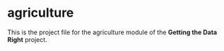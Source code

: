 # agriculture

This is the project file for the agriculture module of the __Getting the Data Right__ project. 
